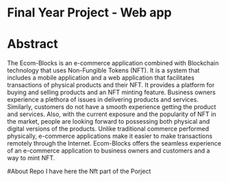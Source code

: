 # Final Year Project - Web app

# Abstract
The Ecom-Blocks is an e-commerce application combined with Blockchain technology that uses Non-Fungible Tokens (NFT). It is a system that includes a mobile application and a web application that facilitates transactions of physical products and their  NFT. It provides a platform for buying and selling products and an NFT minting feature. Business owners experience a plethora of issues in delivering products and services. Similarly, customers do not have a smooth experience getting the product and services. Also, with the current exposure and the popularity of NFT in the market, people are looking forward to possessing both physical and digital versions of the products. Unlike traditional commerce performed physically, e-commerce applications make it easier to make transactions remotely through the Internet. Ecom-Blocks offers the seamless experience of an e-commerce application to business owners and customers and a way to mint NFT.

#About Repo
I have here the Nft part of the Porject


